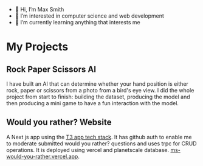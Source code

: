 - 👋 Hi, I’m Max Smith
- 👀 I’m interested in computer science and web development
- 🌱 I’m currently learning anything that interests me

# My Projects

## Rock Paper Scissors AI

I have built an AI that can determine whether your hand position is either rock, paper or scissors from a photo from a bird's eye view.
I did the whole project from start to finish: building the dataset, producing the model and then producing a mini game to have a fun interaction with the model.

## Would you rather? Website

A Next js app using the [T3 app tech stack](https://create.t3.gg/). It has github auth to enable me to moderate submitted would you rather? questions and uses trpc for CRUD operations. It is deployed using vercel and planetscale database. [ms-would-you-rather.vercel.app](https://ms-would-you-rather.vercel.app). 
